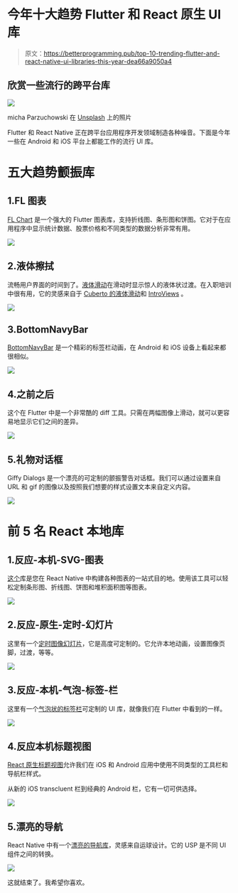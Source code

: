 # 今年十大趋势 Flutter 和 React 原生 UI 库

> 原文：<https://betterprogramming.pub/top-10-trending-flutter-and-react-native-ui-libraries-this-year-dea66a9050a4>

## 欣赏一些流行的跨平台库

![](img/bc247bfa4700f915e02cce951222148e.png)

micha Parzuchowski 在 [Unsplash](https://unsplash.com?utm_source=medium&utm_medium=referral) 上的照片

Flutter 和 React Native 正在跨平台应用程序开发领域制造各种噪音。下面是今年一些在 Android 和 iOS 平台上都能工作的流行 UI 库。

# 五大趋势颤振库

## 1.FL 图表

[FL Chart](https://github.com/imaNNeoFighT/fl_chart) 是一个强大的 Flutter 图表库，支持折线图、条形图和饼图。它对于在应用程序中显示统计数据、股票价格和不同类型的数据分析非常有用。

![](img/849bf00ababb0b85503a97b319717e78.png)

## 2.液体擦拭

流畅用户界面的时间到了。[液体滑动](https://github.com/iamSahdeep/liquid_swipe_flutter)在滑动时显示惊人的液体状过渡。在入职培训中很有用，它的灵感来自于 [Cuberto 的液体滑动](https://github.com/Cuberto/liquid-swipe)和 [IntroViews](https://github.com/aagarwal1012/IntroViews-Flutter) 。

![](img/c81a83af1c814965b559d53fc2d27da0.png)

## 3.BottomNavyBar

[BottomNavyBar](https://github.com/pedromassango/bottom_navy_bar) 是一个精彩的标签栏动画，在 Android 和 iOS 设备上看起来都很相似。

![](img/335d20eae73bcba881e4f73eb5b33c70.png)

## 4.之前之后

这个在 Flutter 中是一个非常酷的 diff 工具。只需在两幅图像上滑动，就可以更容易地显示它们之间的差异。

![](img/8df82dc8085a5085944939ce9070c6f2.png)

## 5.礼物对话框

Giffy Dialogs 是一个漂亮的可定制的颤振警告对话框。我们可以通过设置来自 URL 和 gif 的图像以及按照我们想要的样式设置文本来自定义内容。

![](img/1316bab079d333289111f19ce7eda96e.png)

# 前 5 名 React 本地库

## 1.反应-本机-SVG-图表

[这个](https://github.com/JesperLekland/react-native-svg-charts)库是您在 React Native 中构建各种图表的一站式目的地。使用该工具可以轻松定制条形图、折线图、饼图和堆积面积图等图表。

![](img/73ee934ce94f174cf0a9873fdb6ac477.png)

## 2.反应-原生-定时-幻灯片

这里有一个[定时图像幻灯片](https://github.com/LMestre14/react-native-timed-slideshow)，它是高度可定制的。它允许本地动画，设置图像页脚，过渡，等等。

![](img/5ebb4b8ea668d1861e1595a45caf818a.png)

## 3.反应-本机-气泡-标签-栏

这里有一个[气泡状的标签栏](https://github.com/max-lychko/react-native-bubble-tab-bar)可定制的 UI 库，就像我们在 Flutter 中看到的一样。

![](img/4a0e588d86b9e913477388ec044b1767.png)

## 4.反应本机标题视图

[React 原生标题视图](https://github.com/WrathChaos/react-native-header-view)允许我们在 iOS 和 Android 应用中使用不同类型的工具栏和导航栏样式。

从新的 iOS transcluent 栏到经典的 Android 栏，它有一切可供选择。

![](img/3a1ea50949b238adea9dd4f47dda4d8f.png)

## 5.漂亮的导航

React Native 中有一个[漂亮的导航库](https://github.com/Mindinventory/react-native-navigation-animation)，灵感来自运球设计。它的 USP 是不同 UI 组件之间的转换。

![](img/e7bb7d10b95633db2f163ed924d87786.png)

这就结束了。我希望你喜欢。